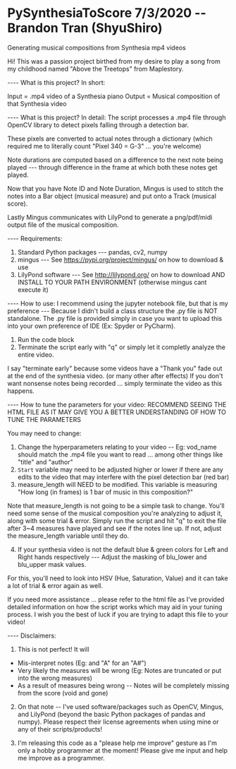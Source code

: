 # PySynthesiaToScore 7/3/2020 -- Brandon Tran (ShyuShiro)
Generating musical compositions from Synthesia mp4 videos

Hi! This was a passion project birthed from my desire to play a song from my childhood named "Above the Treetops" from Maplestory.

---- What is this project? In short:

Input = .mp4 video of a Synthesia piano
Output = Musical composition of that Synthesia video


---- What is this project? In detail:
The script processes a .mp4 file through OpenCV library to detect pixels falling through a detection bar.

These pixels are converted to actual notes through a dictionary (which required me to literally count "Pixel 340 = G-3" ... you're welcome)

Note durations are computed based on a difference to the next note being played --- through difference in the frame at which both these notes get played.

Now that you have Note ID and Note Duration, Mingus is used to stitch the notes into a Bar object (musical measure) and put onto a Track (musical score).

Lastly Mingus communicates with LilyPond to generate a png/pdf/midi output file of the musical composition.

---- Requirements:
1) Standard Python packages --- pandas, cv2, numpy
2) mingus --- See https://pypi.org/project/mingus/ on how to download & use
3) LilyPond software --- See http://lilypond.org/ on how to download AND INSTALL TO YOUR PATH ENVIRONMENT (otherwise mingus cant execute it)


---- How to use:
I recommend using the jupyter notebook file, but that is my preference --- Because I didn't build a class structure the .py file is NOT standalone.
The .py file is provided simply in case you want to upload this into your own preference of IDE (Ex: Spyder or PyCharm).

1) Run the code block
2) Terminate the script early with "q" or simply let it completly analyze the entire video.

I say "terminate early" because some videos have a "Thank you" fade out at the end of the synthesia video. (or many other after effects)
If you don't want nonsense notes being recorded ... simply terminate the video as this happens.


---- How to tune the parameters for your video:
RECOMMEND SEEING THE HTML FILE AS IT MAY GIVE YOU A BETTER UNDERSTANDING OF HOW TO TUNE THE PARAMETERS

You may need to change:
1) Change the hyperparameters relating to your video
-- Eg: vod_name should match the .mp4 file you want to read ... among other things like "title" and "author"
2) `Start` variable may need to be adjusted higher or lower if there are any edits to the video that may interfere with the pixel detection bar (red bar)
3) measure_length will NEED to be modified. This variable is measuring "How long (in frames) is 1 bar of music in this composition?"

Note that measure_length is not going to be a simple task to change.
You'll need some sense of the musical composition you're analyzing to adjust it, along with some trial & error.
Simply run the script and hit "q" to exit the file after 3~4 measures have played and see if the notes line up. If not, adjust the measure_length variable until they do.

4) If your synthesia video is not the default blue & green colors for Left and Right hands respectively --- Adjust the masking of blu_lower and blu_upper mask values.

For this, you'll need to look into HSV (Hue, Saturation, Value) and it can take a lot of trial & error again as well.

If you need more assistance ... please refer to the html file as I've provided detailed information on how the script works which may aid in your tuning process.
I wish you the best of luck if you are trying to adapt this file to your video!

---- Disclaimers:
1) This is not perfect! It will
- Mis-interpret notes (Eg: and "A" for an "A#")
- Very likely the measures will be wrong (Eg: Notes are truncated or put into the wrong measures)
- As a result of measures being wrong -- Notes will be completely missing from the score (void and gone)

2) On that note -- I've used software/packages such as OpenCV, Mingus, and LilyPond (beyond the basic Python packages of pandas and numpy). 
Please respect their license agreements when using mine or any of their scripts/products!

3) I'm releasing this code as a "please help me improve" gesture as I'm only a hobby programmer at the moment! Please give me input and help me improve as a programmer.
